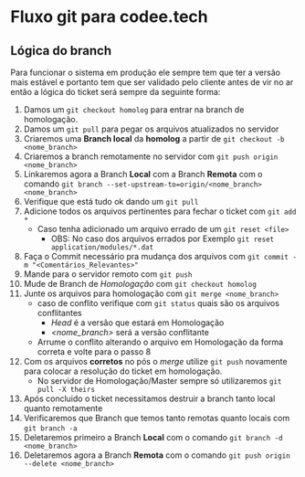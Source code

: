 # Fluxo git para codee.tech

## Lógica do branch
Para funcionar o sistema em produção ele sempre tem que ter a versão mais estável e portanto tem que ser validado pelo cliente antes de vir no ar então a lógica do ticket será sempre da seguinte forma:
1. Damos um `git checkout homolog` para entrar na branch de homologação.
2. Damos um `git pull` para pegar os arquivos atualizados no servidor
3. Criaremos uma **Branch local** da **homolog** a partir de `git checkout -b <nome_branch>`
4. Criaremos a branch remotamente no servidor com `git push origin <nome_branch>`
5. Linkaremos agora a Branch **Local** com a Branch **Remota** com o comando `git branch --set-upstream-to=origin/<nome_branch> <nome_branch> `
6. Verifique que está tudo ok dando um `git pull`
8. Adicione todos os arquivos pertinentes para fechar o ticket com `git add *`
    * Caso tenha adicionado um arquivo errado de um `git reset <file>`
        * OBS: No caso dos arquivos errados por Exemplo `git reset application/modules/*.dat `
9. Faça o Commit necessário pra mudança dos arquivos com `git commit -m "<Comentários_Relevantes>"`
10. Mande para o servidor remoto com `git push` 
11. Mude de Branch de *Homologação* com `git checkout homolog` 
12. Junte os arquivos para homologação com `git merge <nome_branch>`
    * caso de conflito verifique com `git status` quais são os arquivos conflitantes
        * *Head* é a versão que estará em Homologação
        * *<nome_branch>* será a versão conflitante 
    * Arrume o conflito alterando o arquivo em Homologação da forma correta  e volte para o passo 8
13. Com os arquivos **corretos** no pós o *merge* utilize `git push` novamente para colocar a resolução do ticket em homologação.
    * No servidor de Homologação/Master sempre só utilizaremos `git pull -X theirs`
14. Após concluido o ticket necessitamos destruir a branch tanto local quanto remotamente
15. Verificaremos que Branch que temos tanto remotas quanto locais com `git branch -a`
16. Deletaremos primeiro a Branch **Local** com o comando `git branch -d <nome_branch>`
17. Deletaremos agora a Branch **Remota** com o comando `git push origin --delete <nome_branch> `
